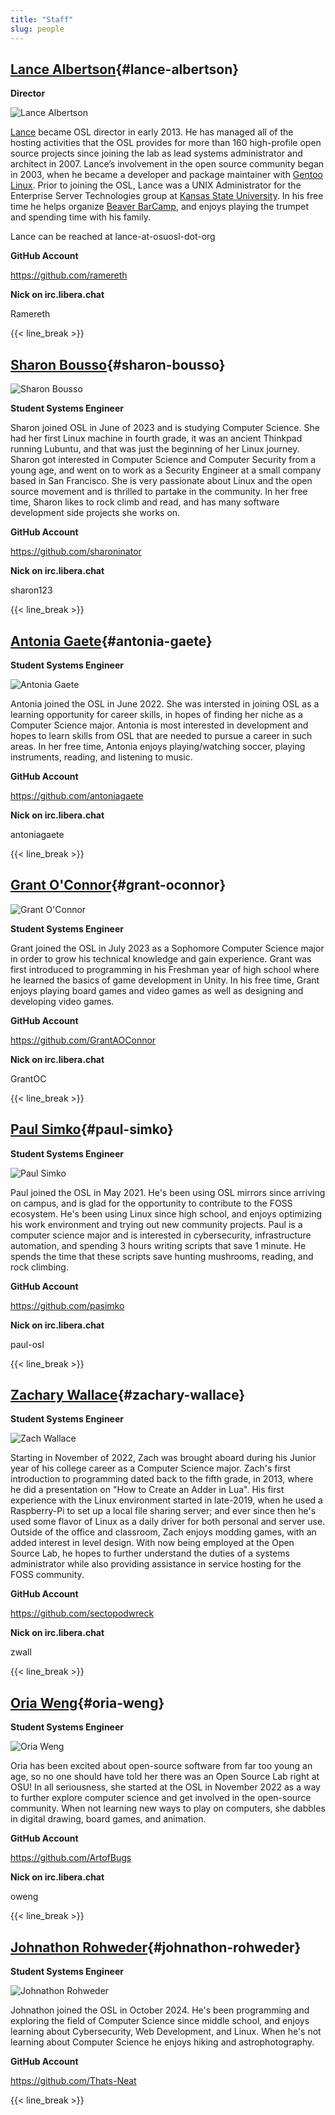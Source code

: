 ```yaml
---
title: "Staff"
slug: people
---
```


[Lance Albertson](#lance-albertson){#lance-albertson}
------------------

  **Director**

![Lance Albertson](/images/lalbertson.jpg#right-people)

[Lance](http://lancealbertson.com) became OSL director in early 2013. He has managed all of the hosting activities that the OSL provides for more
than 160 high-profile open source projects since joining the lab as lead systems administrator and architect in 2007.
Lance’s involvement in the open source community began in 2003, when he became a developer and package maintainer with
[Gentoo Linux](http://gentoo.org). Prior to joining the OSL, Lance was a UNIX Administrator for the Enterprise Server Technologies group
at [Kansas State University](http://ksu.edu). In his free time he helps organize [Beaver BarCamp](http://beaverbarcamp.org), and enjoys playing the trumpet and
spending time with his family.

Lance can be reached at lance-at-osuosl-dot-org

  **GitHub Account**

https://github.com/ramereth

  **Nick on irc.libera.chat**

Ramereth

{{< line_break >}}

[Sharon Bousso](#sharon-bousso){#sharon-bousso}
------------------

![Sharon Bousso](/images/sharon_bousso.png#right-people)

  **Student Systems Engineer**

Sharon joined OSL in June of 2023 and is studying Computer Science. She had her first Linux machine in fourth grade, it
was an ancient Thinkpad running Lubuntu, and that was just the beginning of her Linux journey. Sharon got interested in
Computer Science and Computer Security from a young age, and went on to work as a Security Engineer at a small company
based in San Francisco. She is very passionate about Linux and the open source movement and is thrilled to partake in
the community. In her free time, Sharon likes to rock climb and read, and has many software development side projects
she works on.

  **GitHub Account**

https://github.com/sharoninator

  **Nick on irc.libera.chat**

sharon123

{{< line_break >}}

[Antonia Gaete](#antonia-gaete){#antonia-gaete}
--------------------

  **Student Systems Engineer**

![Antonia Gaete](/images/antonia_gaete.jpg#right-people)

Antonia joined the OSL in June 2022. She was intersted in joining OSL as a learning opportunity for career skills, in hopes of finding her niche as a Computer Science major. Antonia is most interested in development and hopes to learn skills from OSL that are needed to pursue a career in such areas. In her free time, Antonia enjoys playing/watching soccer, playing instruments, reading, and listening to music.

  **GitHub Account**

https://github.com/antoniagaete

  **Nick on irc.libera.chat**

antoniagaete

{{< line_break >}}

[Grant O'Connor](#grant-oconnor){#grant-oconnor}
-----------------

![Grant O'Connor](/images/grant.jpg#right-people)

  **Student Systems Engineer**

Grant joined the OSL in July 2023 as a Sophomore Computer Science major in order to grow his technical knowledge and 
gain experience. Grant was first introduced to programming in his Freshman year of high school where he learned the 
basics of game development in Unity. In his free time, Grant enjoys playing board games and video games as well as 
designing and developing video games.

  **GitHub Account**

https://github.com/GrantAOConnor

  **Nick on irc.libera.chat**

GrantOC

{{< line_break >}}

[Paul Simko](#paul-simko){#paul-simko}
---------------

  **Student Systems Engineer**

![Paul Simko](/images/paul.png#right-people)

Paul joined the OSL in May 2021. He's been using OSL mirrors since arriving on
campus, and is glad for the opportunity to contribute to the FOSS ecosystem. He's
been using Linux since high school, and enjoys optimizing his work environment and
trying out new community projects.
Paul is a computer science major and is interested in cybersecurity,
infrastructure automation, and spending 3 hours writing scripts that save 1
minute. He spends the time that these scripts save hunting mushrooms, reading,
and rock climbing.

  **GitHub Account**

https://github.com/pasimko

  **Nick on irc.libera.chat**

paul-osl

{{< line_break >}}

[Zachary Wallace](#zachary-wallace){#zachary-wallace}
------------------

  **Student Systems Engineer**

![Zach Wallace](/images/zwall.png#right-people)

Starting in November of 2022, Zach was brought aboard during his Junior year of his college career as a Computer Science major. Zach's first introduction to programming dated back to the fifth grade, in 2013, where he did a presentation on "How to Create an Adder in Lua". His first experience with the Linux environment started in late-2019, when he used a Raspberry-Pi to set up a local file sharing server; and ever since then he's used some flavor of Linux as a daily driver for both personal and server use. Outside of the office and classroom, Zach enjoys modding games, with an added interest in level design. With now being employed at the Open Source Lab, he hopes to further understand the duties of a systems administrator while also providing assistance in service hosting for the FOSS community.

  **GitHub Account**

https://github.com/sectopodwreck

  **Nick on irc.libera.chat**

zwall

{{< line_break >}}

[Oria Weng](#oria-weng){#oria-weng}
------------------

  **Student Systems Engineer**

![Oria Weng](/images/o.webp#right-people)

Oria has been excited about open-source software from far too young an age, so no one should have told her there was an Open Source Lab right at OSU! In all seriousness, she started at the OSL in November 2022 as a way to further explore computer science and get involved in the open-source community. When not learning new ways to play on computers, she dabbles in digital drawing, board games, and animation.

  **GitHub Account**

https://github.com/ArtofBugs

  **Nick on irc.libera.chat**

oweng

{{< line_break >}}

[Johnathon Rohweder](#johnathon-rohweder){#johnathon-rohweder}
------------------

  **Student Systems Engineer**

![Johnathon Rohweder](/images/johnathon.jpg#right-people)

Johnathon joined the OSL in October 2024. He's been programming and exploring
the field of Computer Science since middle school, and enjoys learning about
Cybersecurity, Web Development, and Linux. When he's not learning about
Computer Science he enjoys hiking and astrophotography.

  **GitHub Account**

https://github.com/Thats-Neat

{{< line_break >}}
